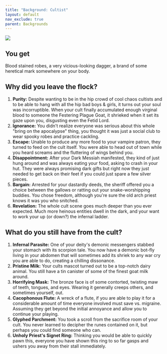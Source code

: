 ```yaml
---
title: "Background: Cultist"
layout: default
nav_exclude: true
parent: Backgrounds
---
```


![](https://aboleth-overlords.com/wp-content/uploads/2020/06/cultist.jpg)

## You get

Blood stained robes, a very vicious-looking dagger, a brand of some heretical mark somewhere on your body.

## Why did you leave the flock?

1. **Purity:** Despite wanting to be in the hip crowd of cool chaos cultists and to be able to hang with all the hip bad boys & girls, it turns out your soul was incorruptible. When your cult finally accumulated enough virginal blood to someone the Festering Plague Goat, it shrieked when it set its gaze upon you, disgusting even the Fetid Lord.
2. **Ignorance:** You didn't realize everyone was serious about this whole "bring on the apocalypse" thing, you thought it was just a social club to wear spooky robes and practice cackling.
3. **Escape:** Unable to produce any more food to your vampire patron, they turned to feed on the cult itself. You were able to head out of town while you heard screams and the fluttering of wings behind you.
4. **Disappointment:** After your Dark Messiah manifested, they kind of just hung around and was always eating your food, asking to crash in your hut. They were always promising dark gifts but right now they just needed to get back on their feet if you could just spare a few silver pieces.
5. **Bargain:** Arrested for your dastardly deeds, the sheriff offered you a choice between the gallows or ratting out your snake-worshipping buddies. You chose freedom, although you're sure the old arch priest knows it was you who snitched.
6. **Revelation:** The whole cult scene goes much deeper than you ever expected. Much more heinous entities dwell in the dark, and your want to work your up (or down?) the infernal ladder.

## What do you still have from the cult?

1. **Infernal Parasite:** One of your deity's demonic messengers stabbed your stomach with its scorpion tale. You now have a demonic bot-fly living in your abdomen that will sometimes add its shriek to any war cry you are able to do, creating a chilling dissonance.
2. **Pristine Milk:** Your cults mascot turned out to be a top-notch dairy animal. You still have a tin canister of some of the finest goat milk around.
3. **Horrifying Mask:** The bronze face is of some contorted, twisting maw of teeth, tongues, and eyes. Wearing it generally creeps others, and sometimes yourself, out.
4. **Cacophonous Flute:** A wreck of a flute, if you are able to play it for a considerable amount of time everyone involved must save vs. migraine. Assuming they get beyond the initial annoyance and allow you to continue your playing.
5. **Glyphed Parchment:** You took a scroll from the sacrifice room of your cult. You never learned to decipher the runes contained on it, but perhaps you could find someone who can.
6. **Unholy Priest's Signet Ring:** Thinking you would be able to quickly pawn this, everyone you have shown this ring to so far gasps and ushers you away from their stall immediately.
